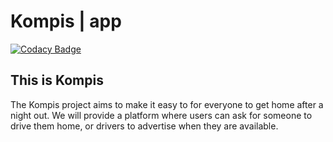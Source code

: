 # Kompis | app
[![Codacy Badge](https://api.codacy.com/project/badge/Grade/4f59f7e8c3be479c9f903bce32beab4b)](https://www.codacy.com/manual/pc_3/kompisapp?utm_source=github.com&amp;utm_medium=referral&amp;utm_content=pckv/kompisapp&amp;utm_campaign=Badge_Grade)

## This is Kompis
The Kompis project aims to make it easy to for everyone to get home after a night out. 
We will provide a platform where users can ask for someone to drive them home, or drivers 
to advertise when they are available.
